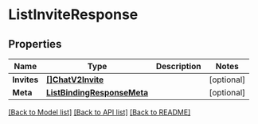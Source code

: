 # ListInviteResponse

## Properties

Name | Type | Description | Notes
------------ | ------------- | ------------- | -------------
**Invites** | [**[]ChatV2Invite**](ChatV2Invite.md) |  |[optional] 
**Meta** | [**ListBindingResponseMeta**](ListBindingResponseMeta.md) |  |[optional] 

[[Back to Model list]](../README.md#documentation-for-models) [[Back to API list]](../README.md#documentation-for-api-endpoints) [[Back to README]](../README.md)


